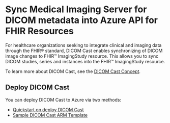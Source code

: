 # Sync Medical Imaging Server for DICOM metadata into Azure API for FHIR Resources

For healthcare organizations seeking to integrate clinical and imaging data through the FHIR® standard, DICOM Cast enables synchronizing of DICOM image changes to FHIR&trade; ImagingStudy resource. This allows you to sync DICOM studies, series and instances into the FHIR&trade; ImagingStudy resource.

To learn more about DICOM Cast, see the [DICOM Cast Concept](../docs/Concepts/dicom-cast.md).

## Deploy DICOM Cast

You can deploy DICOM Cast to Azure via two methods:

* [Quickstart on deploy DICOM Cast](../quickstarts/deploy-dicom-cast.md)
* [Sample DICOM Cast ARM Template](../converter/dicom-cast/samples/templates/default-azuredeploy.md)
